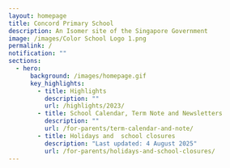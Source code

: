 ```yaml
---
layout: homepage
title: Concord Primary School
description: An Isomer site of the Singapore Government
image: /images/Color School Logo 1.png
permalink: /
notification: ""
sections:
  - hero:
      background: /images/homepage.gif
      key_highlights:
        - title: Highlights
          description: ""
          url: /highlights/2023/
        - title: School Calendar, Term Note and Newsletters
          description: ""
          url: /for-parents/term-calendar-and-note/
        - title: Holidays and  school closures
          description: "Last updated: 4 August 2025"
          url: /for-parents/holidays-and-school-closures/
---
```

